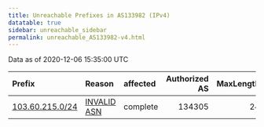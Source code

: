 ```yaml
---
title: Unreachable Prefixes in AS133982 (IPv4)
datatable: true
sidebar: unreachable_sidebar
permalink: unreachable_AS133982-v4.html
---
```


Data as of 2020-12-06 15:35:00 UTC


<div class="datatable-begin"></div>

| Prefix                                                   | Reason                                                                                                  | affected   |   Authorized AS |   MaxLength | Anchor                                       |   unreachable /24s |
|:---------------------------------------------------------|:--------------------------------------------------------------------------------------------------------|:-----------|----------------:|------------:|:---------------------------------------------|-------------------:|
| [103.60.215.0/24](https://stat.ripe.net/103.60.215.0/24) | [INVALID ASN](https://rpki-validator.ripe.net/announcement-preview?asn=AS133982&prefix=103.60.215.0/24) | complete   |          134305 |          24 | [APNIC](unreachable_APNIC_RPKI_Root-v4.html) |                  1 |

<div class="datatable-end"></div>